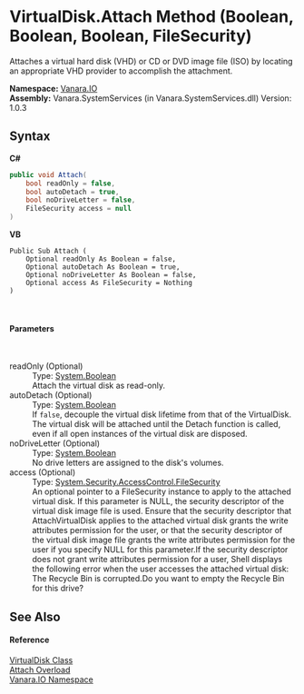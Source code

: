 # VirtualDisk.Attach Method (Boolean, Boolean, Boolean, FileSecurity)
 

Attaches a virtual hard disk (VHD) or CD or DVD image file (ISO) by locating an appropriate VHD provider to accomplish the attachment.

**Namespace:**&nbsp;<a href="d3362b0a-0ff5-4e50-dbee-d2c8d2fbae9f">Vanara.IO</a><br />**Assembly:**&nbsp;Vanara.SystemServices (in Vanara.SystemServices.dll) Version: 1.0.3

## Syntax

**C#**<br />
``` C#
public void Attach(
	bool readOnly = false,
	bool autoDetach = true,
	bool noDriveLetter = false,
	FileSecurity access = null
)
```

**VB**<br />
``` VB
Public Sub Attach ( 
	Optional readOnly As Boolean = false,
	Optional autoDetach As Boolean = true,
	Optional noDriveLetter As Boolean = false,
	Optional access As FileSecurity = Nothing
)
```

<br />

#### Parameters
&nbsp;<dl><dt>readOnly (Optional)</dt><dd>Type: <a href="http://msdn2.microsoft.com/en-us/library/a28wyd50" target="_blank">System.Boolean</a><br />Attach the virtual disk as read-only.</dd><dt>autoDetach (Optional)</dt><dd>Type: <a href="http://msdn2.microsoft.com/en-us/library/a28wyd50" target="_blank">System.Boolean</a><br />If `false`, decouple the virtual disk lifetime from that of the VirtualDisk. The virtual disk will be attached until the Detach function is called, even if all open instances of the virtual disk are disposed.</dd><dt>noDriveLetter (Optional)</dt><dd>Type: <a href="http://msdn2.microsoft.com/en-us/library/a28wyd50" target="_blank">System.Boolean</a><br />No drive letters are assigned to the disk's volumes.</dd><dt>access (Optional)</dt><dd>Type: <a href="http://msdn2.microsoft.com/en-us/library/hdwe2zfh" target="_blank">System.Security.AccessControl.FileSecurity</a><br />An optional pointer to a FileSecurity instance to apply to the attached virtual disk. If this parameter is NULL, the security descriptor of the virtual disk image file is used. Ensure that the security descriptor that AttachVirtualDisk applies to the attached virtual disk grants the write attributes permission for the user, or that the security descriptor of the virtual disk image file grants the write attributes permission for the user if you specify NULL for this parameter.If the security descriptor does not grant write attributes permission for a user, Shell displays the following error when the user accesses the attached virtual disk: The Recycle Bin is corrupted.Do you want to empty the Recycle Bin for this drive?</dd></dl>

## See Also


#### Reference
<a href="14596a99-aae8-0fef-6be2-950bbcd08026">VirtualDisk Class</a><br /><a href="74a1719e-ff37-1ecc-d046-da64037902ba">Attach Overload</a><br /><a href="d3362b0a-0ff5-4e50-dbee-d2c8d2fbae9f">Vanara.IO Namespace</a><br />